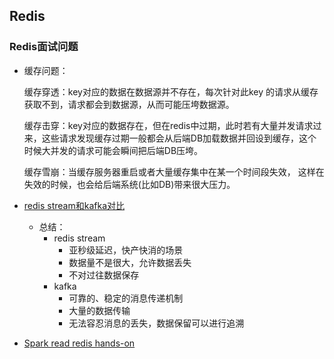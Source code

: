 ## Redis

### Redis面试问题

- 缓存问题：
  
    缓存穿透：key对应的数据在数据源并不存在，每次针对此key 的请求从缓存获取不到，请求都会到数据源，从而可能压垮数据源。

    缓存击穿：key对应的数据存在，但在redis中过期，此时若有大量并发请求过来，这些请求发现缓存过期一般都会从后端DB加载数据并回设到缓存，这个时候大并发的请求可能会瞬间把后端DB压垮。

    缓存雪崩：当缓存服务器重启或者大量缓存集中在某一个时间段失效， 这样在失效的时候，也会给后端系统(比如DB)带来很大压力。

- [redis stream和kafka对比](https://blog.csdn.net/qq_36285124/article/details/102617211)
  - 总结：
    - redis stream
      - 亚秒级延迟，快产快消的场景
      - 数据量不是很大，允许数据丢失
      - 不对过往数据保存
    - kafka
      - 可靠的、稳定的消息传递机制
      - 大量的数据传输
      - 无法容忍消息的丢失，数据保留可以进行追溯
- [Spark read redis hands-on](https://developer.aliyun.com/article/703467)

